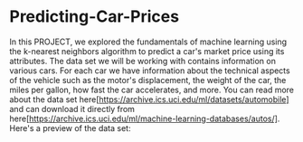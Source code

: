 # Predicting-Car-Prices
In this PROJECT, we explored the fundamentals of machine learning using the k-nearest neighbors algorithm to predict a car's market price using its attributes. The data set we will be working with contains information on various cars. For each car we have information about the technical aspects of the vehicle such as the motor's displacement, the weight of the car, the miles per gallon, how fast the car accelerates, and more. You can read more about the data set here[https://archive.ics.uci.edu/ml/datasets/automobile] and can download it directly from here[https://archive.ics.uci.edu/ml/machine-learning-databases/autos/]. Here's a preview of the data set:

